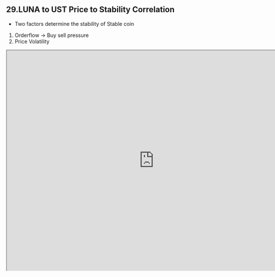 
## 29.LUNA to UST Price to Stability Correlation 

* Two factors determine the stability of Stable coin
1. Orderflow -> Buy sell pressure
2. Price Volatility


<iframe src="https://velocity-app.flipsidecrypto.com/velocity/visuals/8aa904b5-517e-4525-bca2-5b16f682bf1c/8d186e43-ffda-477e-90e3-b7580f9226cb" width="800" height="600" />


UST PEG
<iframe src="https://velocity-app.flipsidecrypto.com/velocity/visuals/5d1b9fd6-09cb-4f8d-8d5f-8ad609fbf8b2/8d186e43-ffda-477e-90e3-b7580f9226cb" width="800" height="600" />


### Orderflow - Onchain Metrics LUNA - UST pair

Swaps into UST vs Away from UST 

During volatile times buy pressure will be high as people flee into stable coins hence UST should be trading at a premium.

SUM((BUY VS Sell ) * Volume)

### Price volatility of LUNA 

 1. 10 day rolling standard deviation 

<iframe src="https://velocity-app.flipsidecrypto.com/velocity/visuals/1332c2c5-4e69-4797-aa44-52d5d5628330/8d186e43-ffda-477e-90e3-b7580f9226cb" width="800" height="600" />



### Repeat for LUNA - KRT pair
  




#### Developer Notes




#### Links
###### WHAT KEEPS STABLECOINS STABLE? : <https://www.nber.org/system/files/working_papers/w27136/w27136.pdf>



